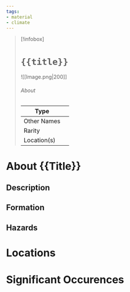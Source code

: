 ```yaml
---
tags:
- material
- climate
---
```

> [!infobox]
> # `{{title}}`
> ![[Image.png|200]]
> ###### About
> | Type |   |
> | ---- | ---- |
> | Other Names |  |
> | Rarity |   |
> | Location(s) |   |

# About {{Title}}

## Description

## Formation


## Hazards



# Locations



# Significant Occurences



